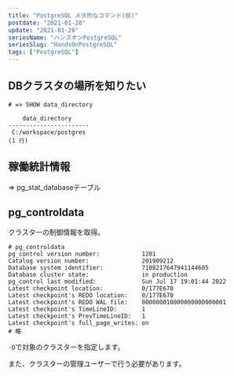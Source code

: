 ```yaml
---
title: "PostgreSQL メタ的なコマンド(仮)"
postdate: "2021-01-28"
update: "2021-01-28"
seriesName: "ハンズオンPostgreSQL"
seriesSlug: "HandsOnPostgreSQL"
tags: ["PostgreSQL"]
---
```


## DBクラスタの場所を知りたい

```postgresql
# => SHOW data_directory

    data_directory
-----------------------
 C:/workspace/postgres
(1 行)
```

## 稼働統計情報

=> pg_stat_databaseテーブル



## pg_controldata

クラスターの制御情報を取得。

```dummy:title=shell
# pg_controldata
pg_control version number:            1201
Catalog version number:               201909212
Database system identifier:           7108217647941144605
Database cluster state:               in production
pg_control last modified:             Sun Jul 17 19:01:44 2022
Latest checkpoint location:           0/177E670
Latest checkpoint's REDO location:    0/177E670
Latest checkpoint's REDO WAL file:    000000010000000000000001
Latest checkpoint's TimeLineID:       1
Latest checkpoint's PrevTimeLineID:   1
Latest checkpoint's full_page_writes: on
# 略
```

`-D`で対象のクラスターを指定します。

また、クラスターの管理ユーザーで行う必要があります。



